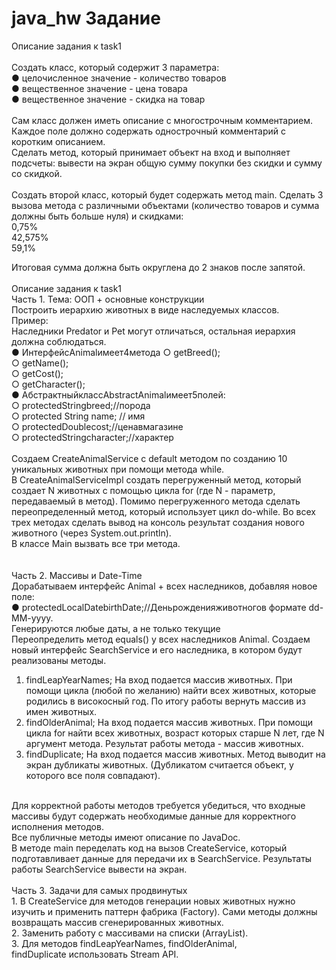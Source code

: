 # java_hw Задание
Описание задания к task1 <br>
<br>
Создать класс, который содержит 3 параметра: <br>
	● целочисленное значение - количество товаров <br>
	● вещественное значение - цена товара <br>
	● вещественное значение - скидка на товар <br>
 <br>
Сам класс должен иметь описание с многострочным комментарием. Каждое поле должно содержать однострочный комментарий с коротким описанием.
 <br>
Сделать метод, который принимает объект на вход и выполняет подсчеты: вывести на экран общую сумму покупки без скидки и сумму со скидкой.  <br>
 <br>
Создать второй класс, который будет содержать метод main. Сделать 3 вызова метода с различными объектами (количество товаров и сумма должны быть больше нуля) и скидками:	 <br>
0,75% <br>
42,575% <br>
59,1% <br>

Итоговая сумма должна быть округлена до 2 знаков после запятой.
 <br>
  <br>
Описание задания к task1 <br>
Часть 1. Тема: ООП + основные конструкции <br>
Построить иерархию животных в виде наследуемых классов. 
<br>
Пример:
<br>
Наследники Predator и Pet могут отличаться, остальная иерархия должна соблюдаться. <br>
● ИнтерфейсAnimalимеет4метода ○ getBreed(); <br>
○ getName(); <br>
○ getCost(); <br>
○ getCharacter(); <br>
● АбстрактныйклассAbstractAnimalимеет5полей: <br> 
○ protectedStringbreed;//порода <br>
○ protected String name; // имя <br>
○ protectedDoublecost;//ценавмагазине <br>
○ protectedStringcharacter;//характер <br>
 <br>
 Создаем CreateAnimalService c default методом по созданию 10 уникальных животных при помощи метода while.  <br> В CreateAnimalServiceImpl создать перегруженный метод, который создает N животных с помощью цикла for (где N - параметр, передаваемый в метод). Помимо перегруженного метода сделать переопределенный метод, который использует цикл do-while.
Во всех трех методах сделать вывод на консоль результат создания нового животного (через System.out.println).<br>
В классе Main вызвать все три метода.<br>
 <br>
 <br>
Часть 2. Массивы и Date-Time  <br>
Дорабатываем интерфейс Animal + всех наследников, добавляя новое поле: <br>
● protectedLocalDatebirthDate;//Деньрожденияживотногов формате dd-MM-yyyy. <br>
Генерируются любые даты, а не только текущие <br>
Переопределить метод equals() у всех наследников Animal. Создаем новый интерфейс SearchService и его наследника, в котором будут реализованы методы. <br>
1. findLeapYearNames; На вход подается массив животных. При помощи цикла (любой по желанию) найти всех животных, которые родились в високосный год. По итогу работы вернуть массив из имен животных. <br>
2. findOlderAnimal; На вход подается массив животных. При помощи цикла for найти всех животных, возраст которых старше N лет, где N аргумент метода. Результат работы метода - массив животных. <br>
3. findDuplicate; На вход подается массив животных. Метод выводит на экран дубликаты животных. (Дубликатом считается объект, у которого все поля совпадают).
<br>
Для корректной работы методов требуется убедиться, что входные массивы будут содержать необходимые данные для корректного исполнения методов. <br>
Все публичные методы имеют описание по JavaDoc. <br>
В методе main переделать код на вызов CreateService, который подготавливает данные для передачи их в SearchService. Результаты работы SearchService вывести на экран. <br>
 <br>
Часть 3. Задачи для самых продвинутых <br>
1. В CreateService для методов генерации новых животных нужно изучить и применить паттерн фабрика (Factory). Сами методы должны возвращать массив сгенерированных животных. <br>
2. Заменить работу с массивами на списки (ArrayList). <br>
3. Для методов findLeapYearNames, findOlderAnimal, <br>
findDuplicate использовать Stream API.
